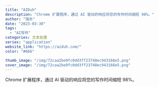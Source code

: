 ```yaml
---
title: "AIDuh"
description: "Chrome 扩展程序，通过 AI 驱动的响应将您的写作时间缩短 98%。"
author: "瑞东"
date: "2023-03-30"
tags:
  - "AI写作"
categories: 文本处理
series: "application"
website_link: "https://aiduh.com/"
color: "#666"

thumb_image: "/img/72caa2be9fc0dd3ff23748ec943166e5.png"
cover_image: "/img/72caa2be9fc0dd3ff23748ec943166e5.png"
---
```


Chrome 扩展程序，通过 AI 驱动的响应将您的写作时间缩短 98%。